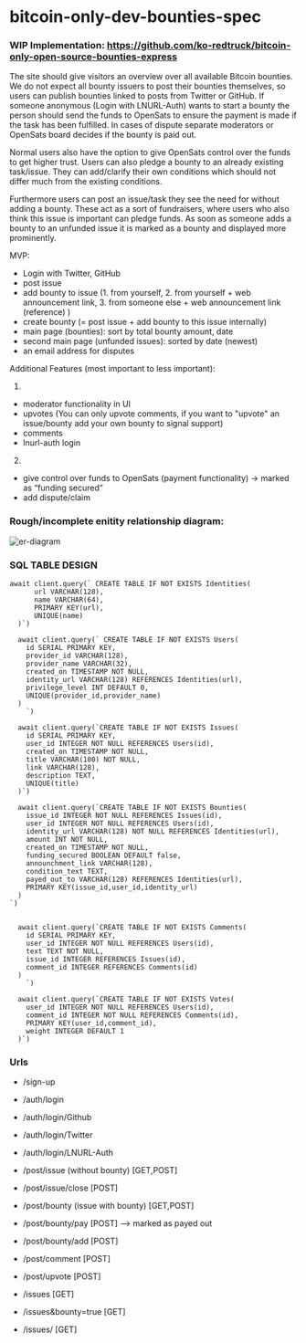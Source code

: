 # bitcoin-only-dev-bounties-spec
### WIP Implementation: https://github.com/ko-redtruck/bitcoin-only-open-source-bounties-express
The site should give visitors an overview over all available Bitcoin bounties. We do not expect all bounty issuers to post their bounties themselves, so users can publish bounties linked to posts from Twitter or GitHub. If someone anonymous (Login with LNURL-Auth) wants to start a bounty the person should send the funds to OpenSats to ensure the payment is made if the task has been fulfilled. In cases of dispute separate moderators or OpenSats board decides if the bounty is paid out. 

Normal users also have the option to give OpenSats control over the funds to get higher trust. Users can also pledge a bounty to an already existing task/issue. They can add/clarify their own conditions which should not differ much from the existing conditions.

Furthermore users can post an issue/task they see the need for without adding a bounty. These act as a sort of fundraisers, where users who also think this issue is important can pledge funds. As soon as someone adds a bounty to an unfunded issue it is marked as a bounty and displayed more prominently. 


MVP:
- Login with Twitter, GitHub
- post issue
- add bounty to issue (1. from yourself, 2. from yourself + web announcement link, 3. from someone else + web announcement link (reference) )
- create bounty (= post issue + add bounty to this issue internally)
- main page (bounties): sort by total bounty amount, date
- second main page (unfunded issues): sorted by date (newest)
- an email address for disputes

Additional Features (most important to less important):

1)
- moderator functionality in UI
- upvotes (You can only upvote comments, if you want to "upvote" an issue/bounty add your own bounty to signal support)
- comments
- lnurl-auth login

2)
- give control over funds to OpenSats (payment functionality) → marked as “funding secured” 
- add dispute/claim 

### Rough/incomplete enitity relationship diagram:

![er-diagram](https://user-images.githubusercontent.com/24638508/121535868-d3f92d00-ca02-11eb-9d9e-10c0af5dd9b6.png)

### SQL TABLE DESIGN
```
await client.query(` CREATE TABLE IF NOT EXISTS Identities(
      url VARCHAR(128),
      name VARCHAR(64),
      PRIMARY KEY(url),
      UNIQUE(name)
  )`)

  await client.query(` CREATE TABLE IF NOT EXISTS Users(
    id SERIAL PRIMARY KEY,
    provider_id VARCHAR(128),
    provider_name VARCHAR(32),
    created_on TIMESTAMP NOT NULL,
    identity_url VARCHAR(128) REFERENCES Identities(url),
    privilege_level INT DEFAULT 0,
    UNIQUE(provider_id,provider_name)
  )
    `)

  await client.query(`CREATE TABLE IF NOT EXISTS Issues(
    id SERIAL PRIMARY KEY,
    user_id INTEGER NOT NULL REFERENCES Users(id),
    created_on TIMESTAMP NOT NULL,
    title VARCHAR(100) NOT NULL,
    link VARCHAR(128),
    description TEXT,
    UNIQUE(title)
  )`)

  await client.query(`CREATE TABLE IF NOT EXISTS Bounties(
    issue_id INTEGER NOT NULL REFERENCES Issues(id),
    user_id INTEGER NOT NULL REFERENCES Users(id),
    identity_url VARCHAR(128) NOT NULL REFERENCES Identities(url),
    amount INT NOT NULL,
    created_on TIMESTAMP NOT NULL,
    funding_secured BOOLEAN DEFAULT false,
    announchment_link VARCHAR(128),
    condition_text TEXT,
    payed_out_to VARCHAR(128) REFERENCES Identities(url),
    PRIMARY KEY(issue_id,user_id,identity_url)
  )
`)


  await client.query(`CREATE TABLE IF NOT EXISTS Comments(
    id SERIAL PRIMARY KEY,
    user_id INTEGER NOT NULL REFERENCES Users(id),
    text TEXT NOT NULL,
    issue_id INTEGER REFERENCES Issues(id),
    comment_id INTEGER REFERENCES Comments(id)
  )
    `)

  await client.query(`CREATE TABLE IF NOT EXISTS Votes(
    user_id INTEGER NOT NULL REFERENCES Users(id),
    comment_id INTEGER NOT NULL REFERENCES Comments(id),
    PRIMARY KEY(user_id,comment_id),
    weight INTEGER DEFAULT 1
  )`)
```

### Urls
- /sign-up
- /auth/login 
- /auth/login/Github
- /auth/login/Twitter
- /auth/login/LNURL-Auth

- /post/issue (without bounty) [GET,POST]
- /post/issue/close [POST]
- /post/bounty (issue with bounty) [GET,POST]
- /post/bounty/pay [POST] --> marked as payed out
- /post/bounty/add [POST]
- /post/comment [POST]
- /post/upvote [POST]

- /issues [GET]
- /issues&bounty=true [GET]
- /issues/<id> [GET]
